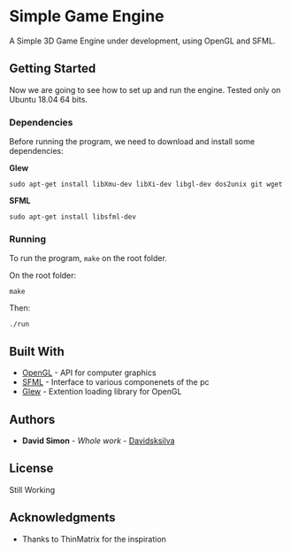 # Simple Game Engine

A Simple 3D Game Engine under development, using OpenGL and SFML.

## Getting Started

Now we are going to see how to set up and run the engine. Tested only on Ubuntu 18.04 64 bits.

### Dependencies

Before running the program, we need to download and install some dependencies:

**Glew**
```
sudo apt-get install libXmu-dev libXi-dev libgl-dev dos2unix git wget
```

**SFML**
```
sudo apt-get install libsfml-dev
```

### Running

To run the program, ``make`` on the root folder.

On the root folder:

```
make
```

Then:

```
./run
```

## Built With

* [OpenGL](https://www.opengl.org/) - API for computer graphics
* [SFML](https://www.sfml-dev.org/) - Interface to various componenets of the pc
* [Glew](http://glew.sourceforge.net/) - Extention loading library for OpenGL



## Authors

* **David Simon** - *Whole work* - [Davidsksilva](https://github.com/Davidsksilva)


## License

Still Working 

## Acknowledgments

* Thanks to ThinMatrix for the inspiration
